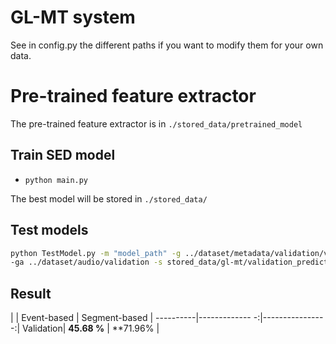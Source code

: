 # GL-MT system

See in config.py the different paths if you want to modify them for your own data.

# Pre-trained feature extractor

The pre-trained feature extractor is in `./stored_data/pretrained_model`

## Train SED model

- `python main.py`

The best model will be stored in `./stored_data/`

## Test models

```bash
python TestModel.py -m "model_path" -g ../dataset/metadata/validation/validation.tsv  \
-ga ../dataset/audio/validation -s stored_data/gl-mt/validation_predictions.tsv 
```

## Result

|         | Event-based    | Segment-based    |
----------|------------- -:|--------------- -:|
Validation| **45.68 %**    | **71.96%         |
